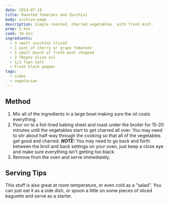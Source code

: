 ```yaml
---
date: 2014-07-19
title: Roasted Tomatoes and Zucchini 
body: archive-page
description: Simple roasted, charred vegetables  with fresh mint.
prep: 5 min
cook: 20 min
ingredients:
  - 3 small zucchini sliced
  - 1 pint of cherry or grape tomatoes
  - 1 small bunch of fresh mint chopped
  - 2 TBspns olive oil
  - 1/2 Tspn Salt
  - Fresh black pepper
tags:
  - sides
  - vegetarian
---
```

## Method
1. Mix all of the ingredients in a large bowl making sure the oil coats everything.
2. Pour on to a foil-lined baking sheet and roast under the broiler  for 15-20 minutes until the vegetables start to get charred all over. You may need to stir about half-way through the cooking so  that all of the vegetables get good and charred. 
_**NOTE:**_ You may need to go back and forth between the broil and back settings on your oven, just keep a close eye and make sure everything isn't getting too black.
3. Remove from the oven and serve immediately.

## Serving Tips
This stuff is also great at room temperature, or even cold as a "salad". You can just eat it as a side dish, or spoon a little on some pieces of sliced baguette and serve as a starter.
